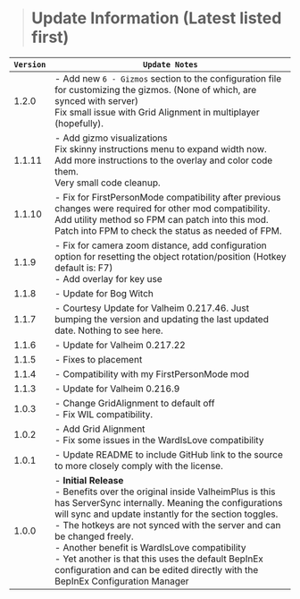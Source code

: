 > # Update Information (Latest listed first)

| `Version` | `Update Notes`                                                                                                                                                                                                                                                                                                                                                                                                                                                               |
|-----------|------------------------------------------------------------------------------------------------------------------------------------------------------------------------------------------------------------------------------------------------------------------------------------------------------------------------------------------------------------------------------------------------------------------------------------------------------------------------------|
| 1.2.0     | - Add new `6 - Gizmos` section to the configuration file for customizing the gizmos. (None of which, are synced with server) <br/> Fix small issue with Grid Alignment in multiplayer (hopefully).                                                                                                                                                                                                                                                                           |
| 1.1.11    | - Add gizmo visualizations<br/> Fix skinny instructions menu to expand width now. <br/> Add more instructions to the overlay and color code them.<br/> Very small code cleanup.                                                                                                                                                                                                                                                                                              |
| 1.1.10    | - Fix for FirstPersonMode compatibility after previous changes were required for other mod compatibility.<br/> Add utility method so FPM can patch into this mod.<br/> Patch into FPM to check the status as needed of FPM.                                                                                                                                                                                                                                                  |
| 1.1.9     | - Fix for camera zoom distance, add configuration option for resetting the object rotation/position (Hotkey default is: F7)<br/> - Add overlay for key use                                                                                                                                                                                                                                                                                                                   |
| 1.1.8     | - Update for Bog Witch                                                                                                                                                                                                                                                                                                                                                                                                                                                       |
| 1.1.7     | - Courtesy Update for Valheim 0.217.46. Just bumping the version and updating the last updated date. Nothing to see here.                                                                                                                                                                                                                                                                                                                                                    |
| 1.1.6     | - Update for Valheim 0.217.22                                                                                                                                                                                                                                                                                                                                                                                                                                                |
| 1.1.5     | - Fixes to placement                                                                                                                                                                                                                                                                                                                                                                                                                                                         |
| 1.1.4     | - Compatibility with my FirstPersonMode mod                                                                                                                                                                                                                                                                                                                                                                                                                                  |
| 1.1.3     | - Update for Valheim 0.216.9                                                                                                                                                                                                                                                                                                                                                                                                                                                 |
| 1.0.3     | - Change GridAlignment to default off<br/> - Fix WIL compatibility.                                                                                                                                                                                                                                                                                                                                                                                                          |
| 1.0.2     | - Add Grid Alignment<br/>- Fix some issues in the WardIsLove compatibility                                                                                                                                                                                                                                                                                                                                                                                                   |
| 1.0.1     | - Update README to include GitHub link to the source to more closely comply with the license.                                                                                                                                                                                                                                                                                                                                                                                |
| 1.0.0     | - **Initial Release**<br/>  - Benefits over the original inside ValheimPlus is this has ServerSync internally. Meaning the configurations will sync and update instantly for the section toggles.<br/>  - The hotkeys are not synced with the server and can be changed freely.<br/>  - Another benefit is WardIsLove compatibility<br/> - Yet another is that this uses the default BepInEx configuration and can be edited directly with the BepInEx Configuration Manager |
